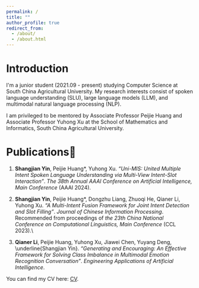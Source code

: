 ```yaml
---
permalink: /
title: ""
author_profile: true
redirect_from: 
  - /about/
  - /about.html
---
```


# Introduction
I'm a junior student (2021.09 - present) studying Computer Science at South China Agricultural University. My research interests consist of spoken language understanding (SLU), large language models (LLM), and multimodal natural language processing (NLP).

I am privileged to be mentored by Associate Professor Peijie Huang and Associate Professor Yuhong Xu at the School of Mathematics and Informatics, South China Agricultural University.


# Publications📝

1. **Shangjian Yin**, Peijie Huang*, Yuhong Xu.
   *“Uni-MIS: United Multiple Intent Spoken Language Understanding via Multi-View Intent-Slot Interaction”*.
   *The 38th Annual AAAI Conference on Artificial Intelligence, Main Conference* (AAAI 2024). 
  
2. **Shangjian Yin**, Peijie Huang*, Dongzhu Liang, Zhuoqi He, Qianer Li, Yuhong Xu.
   *“A Multi-Intent Fusion Framework for Joint Intent Detection and Slot Filling”*.
   *Journal of Chinese Information Processing*. Recommended from proceedings of *the 23th China National Conference on Computational Linguistics, Main Conference* (CCL 2023).\

3. **Qianer Li**, Peijie Huang, Yuhong Xu, Jiawei Chen, Yuyang Deng, \underline{Shangjian Yin}.
   *“Generating and Encouraging: An Effective Framework for Solving Class Imbalance in Multimodal Emotion Recognition Conversation”*.
   *Engineering Applications of Artificial Intelligence*.


You can find my CV here: [CV](../files/CV.pdf).

